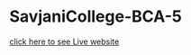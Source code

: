 # SavjaniCollege-BCA-5
[click here to see Live website](https://savjani-college.000webhostapp.com/)
